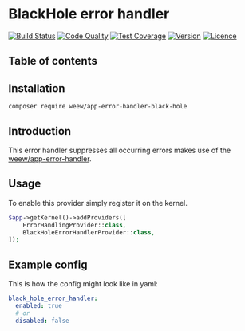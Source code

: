 # BlackHole error handler

[![Build Status](https://img.shields.io/travis/weew/app-error-handler-black-hole.svg)](https://travis-ci.org/weew/app-error-handler-black-hole)
[![Code Quality](https://img.shields.io/scrutinizer/g/weew/app-error-handler-black-hole.svg)](https://scrutinizer-ci.com/g/weew/app-error-handler-black-hole)
[![Test Coverage](https://img.shields.io/coveralls/weew/app-error-handler-black-hole.svg)](https://coveralls.io/github/weew/app-error-handler-black-hole)
[![Version](https://img.shields.io/packagist/v/weew/app-error-handler-black-hole.svg)](https://packagist.org/packages/weew/app-error-handler-black-hole)
[![Licence](https://img.shields.io/packagist/l/weew/app-error-handler-black-hole.svg)](https://packagist.org/packages/weew/app-error-handler-black-hole)

## Table of contents

## Installation

`composer require weew/app-error-handler-black-hole`

## Introduction

This error handler suppresses all occurring errors makes use of the [weew/app-error-handler](https://github.com/weew/app-error-handler).

## Usage

To enable this provider simply register it on the kernel.

```php
$app->getKernel()->addProviders([
    ErrorHandlingProvider::class,
    BlackHoleErrorHandlerProvider::class,
]);
```

## Example config

This is how the config might look like in yaml:

```yaml
black_hole_error_handler:
  enabled: true
  # or
  disabled: false
```


